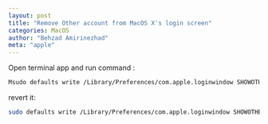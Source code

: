 ```yaml
---
layout: post
title: "Remove Other account from MacOS X's login screen"
categories: MacOS
author: "Behzad Amirinezhad"
meta: "apple"
---
```


Open terminal app and run command :
```bash
Msudo defaults write /Library/Preferences/com.apple.loginwindow SHOWOTHERUSERS_MANAGED -bool FALSE
```

revert it:
```bash
sudo defaults write /Library/Preferences/com.apple.loginwindow SHOWOTHERUSERS_MANAGED -bool TRUE
```
